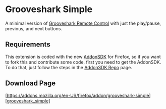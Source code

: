 # Grooveshark Simple

A minimal version of [Grooveshark Remote Control][grooveshark_remote_control]
with just the play/pause, previous, and next buttons.

## Requirements

This extension is coded with the new [AddonSDK][addon_sdk_homepage] for
Firefox, so if you want to fork this and contribute some code, first you need
to get the AddonSDK. To do that, just follow the steps in the [AddonSDK
Repo][addon_sdk_repo] page.

## Download Page

[https://addons.mozilla.org/en-US/firefox/addon/grooveshark-simple][grooveshark_simple]

[grooveshark_remote_control]: https://github.com/peregrinogris/Grooveshark-Remote-Control
[addon_sdk_homepage]: https://jetpack.mozillalabs.com/
[addon_sdk_repo]: https://github.com/mozilla/addon-sdk/
[grooveshark_simple]: https://addons.mozilla.org/en-US/firefox/addon/grooveshark-simple
